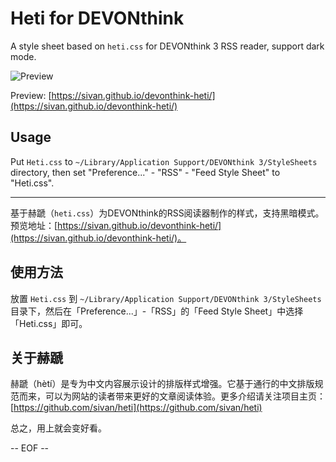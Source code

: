 # Heti for DEVONthink

A style sheet based on `heti.css` for DEVONthink 3 RSS reader, support dark mode.

![Preview](https://raw.githubusercontent.com/sivan/devonthink-heti/master/demo/heti.jpg)

Preview: [https://sivan.github.io/devonthink-heti/](https://sivan.github.io/devonthink-heti/)

## Usage

Put `Heti.css` to `~/Library/Application Support/DEVONthink 3/StyleSheets` directory, then set "Preference..." - "RSS" - "Feed Style Sheet" to "Heti.css".

---

基于赫蹏（`heti.css`）为DEVONthink的RSS阅读器制作的样式，支持黑暗模式。
预览地址：[https://sivan.github.io/devonthink-heti/](https://sivan.github.io/devonthink-heti/)。

## 使用方法

放置 `Heti.css` 到 `~/Library/Application Support/DEVONthink 3/StyleSheets` 目录下，然后在「Preference...」-「RSS」的「Feed Style Sheet」中选择「Heti.css」即可。

## 关于赫蹏

赫蹏（hètí）是专为中文内容展示设计的排版样式增强。它基于通行的中文排版规范而来，可以为网站的读者带来更好的文章阅读体验。更多介绍请关注项目主页：[https://github.com/sivan/heti](https://github.com/sivan/heti)

总之，用上就会变好看。

-- EOF --
